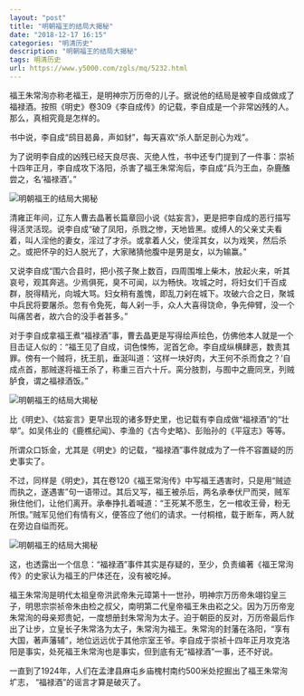 ```yaml
---
layout: "post"
title: "明朝福王的结局大揭秘"
date: "2018-12-17 16:15"
categories: "明清历史"
description: "明朝福王的结局大揭秘"
tags: 明清历史
url: https://www.y5000.com/zgls/mq/5232.html
---
```






福王朱常洵亦称老福王，是明神宗万历帝的儿子。据说他的结局是被李自成做成了福禄酒。按照《明史》卷309《李自成传》的记载，李自成是一个非常凶残的人。那么，真相究竟是怎样的。

书中说，李自成“鸱目曷鼻，声如豺”，每天喜欢“杀人斮足剖心为戏”。

为了说明李自成的凶残已经天良尽丧、灭绝人性，书中还专门提到了一件事：崇祯十四年正月，李自成攻下洛阳，杀害了福王朱常洵后，李自成“兵汋王血，杂鹿醢尝之，名‘福禄酒’。”

![明朝福王的结局大揭秘](/uploads/allimg/161115/6-161115154H12I.JPG)

清雍正年间，辽东人曹去晶著长篇章回小说《姑妄言》，更是把李自成的恶行描写得活灵活现。说李自成“破了凤阳，杀戮之惨，天地皆黑。或缚人的父亲丈夫看着，叫人淫他的妻女，淫过了才杀。或拿着人父，使淫其女，以为戏笑，然后杀之。或把怀孕的妇人脱光了，大家赌猜他腹中是男是女，以为输赢。”

又说李自成“围六合县时，把小孩子聚上数百，四周围堆上柴木，放起火来，听其哀号，观其奔逃。少焉俱死，臭不可闻，以为畅快。攻城之时，将妇女们千百成群，脱得精光，向城大骂。妇女稍有羞愧，即乱刀剁在城下。攻破六合之日，聚城中兵民将要屠杀。忽有令免死，每人剁一手，众人大喜得饶命，争先伸臂，没一个叫痛苦者，故六合的没手者甚多。”

对于李自成拿福王煮“福禄酒”事，曹去晶更是写得绘声绘色，仿佛他本人就是一个目击证人似的：“福王见了自成，词色悚怖，泥首乞命。李自成纵横肆恶，数责其罪。傍有一个贼将，抚王肌，垂涎叫道：‘这样一块好肉，大王何不杀而食之？’自成点首，那贼遂将福王杀了，称重三百六十斤。脔分肢割，与囿中之鹿同烹，列贼胪食，谓之福禄酒饭。”

![明朝福王的结局大揭秘](/uploads/allimg/161115/6-161115154Q2101.JPG)

比《明史》、《姑妄言》更早出现的诸多野史里，也记载有李自成做“福禄酒”的“壮举”。如吴伟业的《鹿樵纪闻》、李渔的《古今史略》、彭贻孙的《平寇志》等等。

所谓众口铄金，尤其是《明史》的记载，“福禄酒”事件就成为了一件不容置疑的历史事实了。

不过，同样是《明史》，其在卷120《福王常洵传》中写福王遇害时，只是用“贼迹而执之，遂遇害”句一语带过。其后又写，福王被杀后，两名承奉伏尸而哭，贼军揪住他们，让他们离开。承奉挣扎着喊道：“王死某不愿生，乞一棺收王骨，粉无所恨。”贼军见他们有情有义，便答应了他们的请求。一付桐棺，载于断车，两人就在旁边自缢而死。

![明朝福王的结局大揭秘](/uploads/allimg/161115/6-1611151550051F.JPG)

这，也透露出一个信息：“福禄酒”事件其实是存疑的，至少，负责编著《福王常洵传》的史家认为福王的尸体还在，没有被吃掉。

福王朱常洵是明代太祖皇帝洪武帝朱元璋第十一世孙，明神宗万历帝朱翊钧皇三子，明思宗崇祯帝朱由检之叔父，南明第二代皇帝福王朱由崧之父。因为万历帝宠朱常洵的母亲郑贵妃，一度想册封朱常洵为太子。迫于朝臣的反对，万历帝最后作出了让步，立皇长子朱常洛为太子，朱常洵为福王。朱常洵的封藩在洛阳，“享有大国，著声藩辅”，地位远远优于其他宗室王爷。李自成于崇祯十四年正月攻克洛阳是事实，处死福王朱常洵也是事实，但到底有无“福禄酒”一事，还不好说。

一直到了1924年，人们在孟津县麻屯乡庙槐村南约500米处挖掘出了福王朱常洵圹志， “福禄酒”的谣言才算是破灭了。

